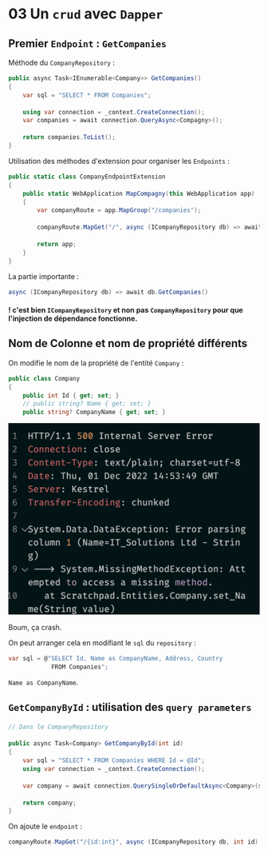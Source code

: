# 03 Un `crud` avec `Dapper`





## Premier `Endpoint` : `GetCompanies`

Méthode du `CompanyRepository` :

```cs
public async Task<IEnumerable<Company>> GetCompanies()
{
    var sql = "SELECT * FROM Companies";

    using var connection = _context.CreateConnection();
    var companies = await connection.QueryAsync<Compagny>();

    return companies.ToList();
}
```

Utilisation des méthodes d'extension pour organiser les `Endpoints` :

```cs
public static class CompanyEndpointExtension
{
    public static WebApplication MapCompagny(this WebApplication app)
    {
        var companyRoute = app.MapGroup("/companies");

        companyRoute.MapGet("/", async (ICompanyRepository db) => await db.GetCompanies());

        return app;
    }
}
```

La partie importante :

```cs
async (ICompanyRepository db) => await db.GetCompanies()
```

#### ! c'est bien `ICompanyRepository` et non pas `CompanyRepository` pour que l'injection de dépendance fonctionne.



## Nom de Colonne et nom de propriété différents

On modifie le nom de la propriété de l'entité `Company` :

```cs
public class Company
{
    public int Id { get; set; }
    // public string? Name { get; set; }
    public string? CompanyName { get; set; }
```

<img src="assets/crash-with-different-name-column-property.png" alt="crash-with-different-name-column-property" style="zoom:50%;" />

Boum, ça crash.

On peut arranger cela en modifiant le `sql` du `repository` :

```cs
var sql = @"SELECT Id, Name as CompanyName, Address, Country 
			FROM Companies";
```

`Name as CompanyName`.



## `GetCompanyById` : utilisation des `query parameters`

```cs
// Dans le CompanyRepository

public async Task<Company> GetCompanyById(int id)
{
    var sql = "SELECT * FROM Companies WHERE Id = @Id";
    using var connection = _context.CreateConnection();
    
    var company = await connection.QuerySingleOrDefaultAsync<Company>(sql, new { id });
    
    return company;
}
```

On ajoute le `endpoint` :

```cs
companyRoute.MapGet("/{id:int}", async (ICompanyRepository db, int id) => await db.GetCompanyById(id) is Company company ? Ok(company) : NotFound());
```

